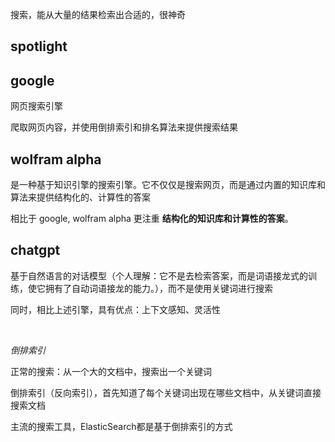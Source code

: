 
搜索，能从大量的结果检索出合适的，很神奇


## spotlight

## google

网页搜索引擎

爬取网页内容，并使用倒排索引和排名算法来提供搜索结果



## wolfram alpha

是一种基于知识引擎的搜索引擎。它不仅仅是搜索网页，而是通过内置的知识库和算法来提供结构化的、计算性的答案

相比于 google, wolfram alpha 更注重 **结构化的知识库和计算性的答案**。


## chatgpt

基于自然语言的对话模型（个人理解：它不是去检索答案，而是词语接龙式的训练，使它拥有了自动词语接龙的能力。），而不是使用关键词进行搜索

同时，相比上述引擎，具有优点：上下文感知、灵活性


</br>

_倒排索引_

正常的搜索：从一个大的文档中，搜索出一个关键词

倒排索引（反向索引），首先知道了每个关键词出现在哪些文档中，从关键词直接搜索文档

主流的搜索工具，ElasticSearch都是基于倒排索引的方式